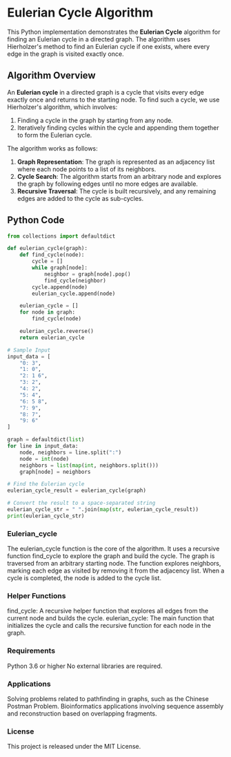 # Eulerian Cycle Algorithm

This Python implementation demonstrates the **Eulerian Cycle** algorithm for finding an Eulerian cycle in a directed graph. The algorithm uses Hierholzer's method to find an Eulerian cycle if one exists, where every edge in the graph is visited exactly once.

## Algorithm Overview

An **Eulerian cycle** in a directed graph is a cycle that visits every edge exactly once and returns to the starting node. To find such a cycle, we use Hierholzer's algorithm, which involves:
1. Finding a cycle in the graph by starting from any node.
2. Iteratively finding cycles within the cycle and appending them together to form the Eulerian cycle.

The algorithm works as follows:

1. **Graph Representation**: The graph is represented as an adjacency list where each node points to a list of its neighbors.
2. **Cycle Search**: The algorithm starts from an arbitrary node and explores the graph by following edges until no more edges are available.
3. **Recursive Traversal**: The cycle is built recursively, and any remaining edges are added to the cycle as sub-cycles.

## Python Code

```python
from collections import defaultdict

def eulerian_cycle(graph):
    def find_cycle(node):
        cycle = []
        while graph[node]:
            neighbor = graph[node].pop()
            find_cycle(neighbor)
        cycle.append(node)
        eulerian_cycle.append(node)

    eulerian_cycle = []
    for node in graph:
        find_cycle(node)

    eulerian_cycle.reverse()
    return eulerian_cycle

# Sample Input
input_data = [
    "0: 3",
    "1: 0",
    "2: 1 6",
    "3: 2",
    "4: 2",
    "5: 4",
    "6: 5 8",
    "7: 9",
    "8: 7",
    "9: 6"
]

graph = defaultdict(list)
for line in input_data:
    node, neighbors = line.split(":")
    node = int(node)
    neighbors = list(map(int, neighbors.split()))
    graph[node] = neighbors

# Find the Eulerian cycle
eulerian_cycle_result = eulerian_cycle(graph)

# Convert the result to a space-separated string
eulerian_cycle_str = " ".join(map(str, eulerian_cycle_result))
print(eulerian_cycle_str)
```
### Eulerian_cycle
The eulerian_cycle function is the core of the algorithm. It uses a recursive function find_cycle to explore the graph and build the cycle.
The graph is traversed from an arbitrary starting node.
The function explores neighbors, marking each edge as visited by removing it from the adjacency list.
When a cycle is completed, the node is added to the cycle list.

### Helper Functions
find_cycle: A recursive helper function that explores all edges from the current node and builds the cycle.
eulerian_cycle: The main function that initializes the cycle and calls the recursive function for each node in the graph.

### Requirements
Python 3.6 or higher
No external libraries are required.

### Applications
Solving problems related to pathfinding in graphs, such as the Chinese Postman Problem.
Bioinformatics applications involving sequence assembly and reconstruction based on overlapping fragments.

### License
This project is released under the MIT License.
